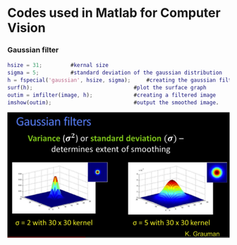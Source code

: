 # Codes used in Matlab for Computer Vision

### Gaussian filter
```Matlab
hsize = 31;			#kernal size
sigma = 5;			#standard deviation of the gaussian distribution
h = fspecial('gaussian', hsize, sigma);		#creating the gaussian filter
surf(h);								#plot the surface graph
outim = imfilter(image, h);	 			#creating a filtered image
imshow(outim);							#output the smoothed image. 
```


![gaussian filter](https://github.com/radrajith/OpenCV_learn/blob/master/notes_images/gaussian.PNG?raw=true)
